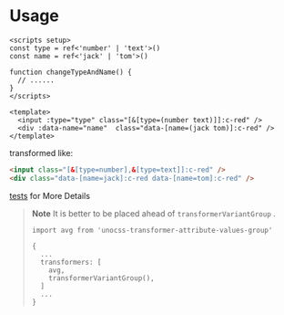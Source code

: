# Usage

```vue
<scripts setup>
const type = ref<'number' | 'text'>()
const name = ref<'jack' | 'tom'>()

function changeTypeAndName() {
  // ......
}
</scripts>

<template>
  <input :type="type" class="[&[type=(number text)]]:c-red" />
  <div :data-name="name"  class="data-[name=(jack tom)]:c-red" />
</template>
```

transformed like:
```html
<input class="[&[type=number],&[type=text]]:c-red" />
<div class="data-[name=jack]:c-red data-[name=tom]:c-red" />
```

[tests](https://github.com/lvjiaxuan/unocss-transformer-attribute-values-group/blob/main/index.test.js) for More Details

> **Note**
> It is better to be placed ahead of `transformerVariantGroup` .
> ```
> import avg from 'unocss-transformer-attribute-values-group'
> 
> {
>   ...
>   transformers: [
>     avg,
>     transformerVariantGroup(),
>   ]
>   ...
> }
> ```
>